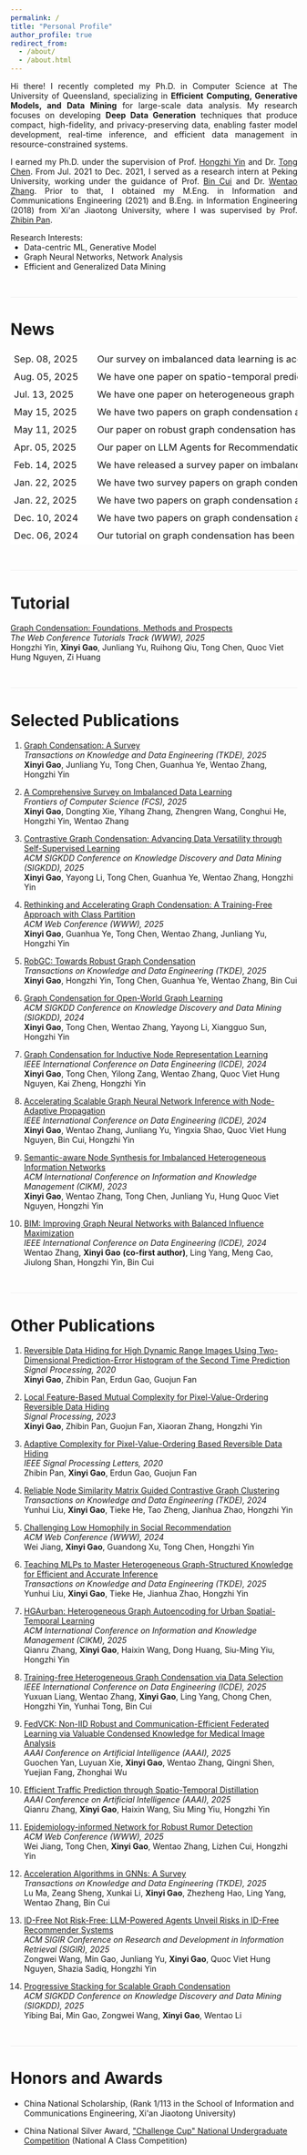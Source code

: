 ```yaml
---
permalink: /
title: "Personal Profile"
author_profile: true
redirect_from: 
  - /about/
  - /about.html
---
```


<!-- <p style="text-align: justify;"> -->
<!-- Hi there! I am currently a Postdoctoral Researcher at The University of Queensland, specializing in <b>Efficient AI Computing, Generative Models, and Data Mining</b> for large-scale data analysis. My research focuses on developing <b>Deep Data Generation</b> techniques that produce compact, high-fidelity, and privacy-preserving data, enabling faster model development, real-time inference, and efficient data management in resource-constrained AI systems.
</p>

<!-- <p style="text-align: justify;">
I completed my Ph.D. at The University of Queensland under the supervision of Prof. <a href="https://sites.google.com/view/hongzhi-yin/home">Hongzhi Yin</a> and Dr. <a href="https://researchers.uq.edu.au/researcher/27868">Tong Chen</a>. From Jul. 2021 to Dec. 2021, I served as a research intern at Peking University, working under the guidance of Prof. <a href="https://cuibinpku.github.io/">Bin Cui</a> and Dr. <a href="https://zwt233.github.io/">Wentao Zhang</a>. Prior to that, I earned my M.Eng. in Information and Communications Engineering (2021) and B.Eng. in Information Engineering (2018), both from Xi'an Jiaotong University, where I was supervised by Prof. <a href="https://www.researchgate.net/profile/Zhibin-Pan-2">Zhibin Pan</a>.
</p> --> 

<p style="text-align: justify;">
Hi there! I recently completed my Ph.D. in Computer Science at The University of Queensland, specializing in <b>Efficient Computing, Generative Models, and Data Mining</b> for large-scale data analysis. My research focuses on developing <b>Deep Data Generation</b> techniques that produce compact, high-fidelity, and privacy-preserving data, enabling faster model development, real-time inference, and efficient data management in resource-constrained systems.
</p>

<p style="text-align: justify;">
I earned my Ph.D. under the supervision of Prof. <a href="https://sites.google.com/view/hongzhi-yin/home">Hongzhi Yin</a> and Dr. <a href="https://researchers.uq.edu.au/researcher/27868">Tong Chen</a>. From Jul. 2021 to Dec. 2021, I served as a research intern at Peking University, working under the guidance of Prof. <a href="https://cuibinpku.github.io/">Bin Cui</a> and Dr. <a href="https://zwt233.github.io/">Wentao Zhang</a>. Prior to that, I obtained my M.Eng. in Information and Communications Engineering (2021) and B.Eng. in Information Engineering (2018) from Xi'an Jiaotong University, where I was supervised by Prof. <a href="https://www.researchgate.net/profile/Zhibin-Pan-2">Zhibin Pan</a>.
</p>




<p style="margin: 0;">Research Interests:</p>

<ul style="margin: 0;">
    <li style="margin: 0;">Data-centric ML, Generative Model</li>
    <li style="margin: 0;">Graph Neural Networks, Network Analysis</li>
    <li style="margin: 0;">Efficient and Generalized Data Mining</li>
</ul>

  
<!-- **Email**: xinyi.gao AT uq.edu.au  -->




<div style="margin-top: 45px; margin-bottom: 25px; border-top: 1px solid #f0f0f0;"></div>

News
======

<style type="text/css">
.tg  {border-collapse:collapse;border-spacing:0;}
.tg td{border-color:black;border-style:solid;border-width:1px;font-size:16.5px;overflow:hidden;padding:1px 5px;line-height: 1.7;word-break:normal;white-space: nowrap;}
.tg th{border-color:black;border-style:solid;border-width:1px;font-size:16.5px;line-height: 1.2;
  font-weight:normal;overflow:hidden;padding:1px 5px;word-break:normal;}
.tg .tg-oe15{background-color:#ffffff;border-color:#ffffff;text-align:left;vertical-align:top}
.tg .tg-3m6e{background-color:#ffffff;border-color:#ffffff;font-weight:normal;text-align:left;vertical-align:top}
</style>

<table class="tg">
<tbody>
  <tr>
    <td class="tg-3m6e">Sep. 08, 2025</td>
    <td class="tg-oe15"></td>
    <td class="tg-oe15"></td>
    <td class="tg-oe15">Our survey on imbalanced data learning is accepted at FCS'25.</td>
  </tr>
  <tr>
    <td class="tg-3m6e">Aug. 05, 2025</td>
    <td class="tg-oe15"></td>
    <td class="tg-oe15"></td>
    <td class="tg-oe15">We have one paper on spatio-temporal prediction accepted at CIKM'25.</td>
  </tr>
  <tr>
    <td class="tg-3m6e">Jul. 13, 2025</td>
    <td class="tg-oe15"></td>
    <td class="tg-oe15"></td>
    <td class="tg-oe15">We have one paper on heterogeneous graph distillation accepted at TKDE'25.</td>
  </tr>
  <tr>
    <td class="tg-3m6e">May 15, 2025</td>
    <td class="tg-oe15"></td>
    <td class="tg-oe15"></td>
    <td class="tg-oe15">We have two papers on graph condensation accepted at KDD'25.</td>
  </tr>
  <tr>
    <td class="tg-3m6e">May 11, 2025</td>
    <td class="tg-oe15"></td>
    <td class="tg-oe15"></td>
    <td class="tg-oe15">Our paper on robust graph condensation has been accepted at TKDE'25.</td>
  </tr>
  <tr>
    <td class="tg-3m6e">Apr. 05, 2025</td>
    <td class="tg-oe15"></td>
    <td class="tg-oe15"></td>
    <td class="tg-oe15">Our paper on LLM Agents for Recommendation has been accepted at SIGIR'25.</td>
  </tr>
  <tr>
    <td class="tg-3m6e">Feb. 14, 2025</td>
    <td class="tg-oe15"></td>
    <td class="tg-oe15"></td>
    <td class="tg-oe15">We have released a survey paper on imbalanced data learning.</td>
  </tr>
  <tr>
    <td class="tg-3m6e">Jan. 22, 2025</td>
    <td class="tg-oe15"></td>
    <td class="tg-oe15"></td>
    <td class="tg-oe15">We have two survey papers on graph condensation and GNN acceleration accepted at TKDE'25.</td>
  </tr>
  <tr>
    <td class="tg-3m6e">Jan. 22, 2025</td>
    <td class="tg-oe15"></td>
    <td class="tg-oe15"></td>
    <td class="tg-oe15">We have two papers on graph condensation and rumor detection accepted at WWW'25.</td>
  </tr>
  <tr>
    <td class="tg-3m6e">Dec. 10, 2024</td>
    <td class="tg-oe15"></td>
    <td class="tg-oe15"></td>
    <td class="tg-oe15">We have two papers on graph condensation and spatio-temporal prediction accepted at AAAI'25.</td>
  </tr>
  <tr>
    <td class="tg-3m6e">Dec. 06, 2024</td>
    <td class="tg-oe15"></td>
    <td class="tg-oe15"></td>
    <td class="tg-oe15">Our tutorial on graph condensation has been accepted for presentation at WWW'25.</td>
  </tr>
</tbody>
</table>




<div style="margin-top: 45px; margin-bottom: 25px; border-top: 1px solid #f0f0f0;"></div>



Tutorial
======
[Graph Condensation: Foundations, Methods and Prospects](https://xygaog.github.io/WWW25tut/)  
*The Web Conference Tutorials Track (WWW), 2025*  
Hongzhi Yin, **Xinyi Gao**, Junliang Yu, Ruihong Qiu, Tong Chen, Quoc Viet Hung Nguyen, Zi Huang  


<div style="margin-top: 45px; margin-bottom: 25px; border-top: 1px solid #f0f0f0;"></div>



Selected Publications
======

1. [Graph Condensation: A Survey](https://arxiv.org/abs/2401.11720)  
*Transactions on Knowledge and Data Engineering (TKDE), 2025*  
**Xinyi Gao**, Junliang Yu, Tong Chen, Guanhua Ye, Wentao Zhang, Hongzhi Yin  

1. [A Comprehensive Survey on Imbalanced Data Learning](https://arxiv.org/abs/2502.08960)  
*Frontiers of Computer Science (FCS), 2025*   
**Xinyi Gao**, Dongting Xie, Yihang Zhang, Zhengren Wang, Conghui He, Hongzhi Yin, Wentao Zhang  


1. [Contrastive Graph Condensation: Advancing Data Versatility through Self-Supervised Learning](https://arxiv.org/abs/2411.17063)    
*ACM SIGKDD Conference on Knowledge Discovery and Data Mining (SIGKDD), 2025*   
**Xinyi Gao**, Yayong Li, Tong Chen, Guanhua Ye, Wentao Zhang, Hongzhi Yin  

1. [Rethinking and Accelerating Graph Condensation: A Training-Free Approach with Class Partition](https://arxiv.org/abs/2405.13707)  
*ACM Web Conference (WWW), 2025*  
**Xinyi Gao**, Guanhua Ye, Tong Chen, Wentao Zhang, Junliang Yu, Hongzhi Yin  

1. [RobGC: Towards Robust Graph Condensation](https://arxiv.org/abs/2406.13200)  
*Transactions on Knowledge and Data Engineering (TKDE), 2025*  
**Xinyi Gao**, Hongzhi Yin, Tong Chen, Guanhua Ye, Wentao Zhang, Bin Cui  

1. [Graph Condensation for Open-World Graph Learning](https://arxiv.org/abs/2405.17003)  
*ACM SIGKDD Conference on Knowledge Discovery and Data Mining (SIGKDD), 2024*  
**Xinyi Gao**, Tong Chen, Wentao Zhang, Yayong Li, Xiangguo Sun, Hongzhi Yin  

1. [Graph Condensation for Inductive Node Representation Learning](https://arxiv.org/abs/2307.15967)  
*IEEE International Conference on Data Engineering (ICDE), 2024*  
**Xinyi Gao**, Tong Chen, Yilong Zang, Wentao Zhang, Quoc Viet Hung Nguyen, Kai Zheng, Hongzhi Yin  

1. [Accelerating Scalable Graph Neural Network Inference with Node-Adaptive Propagation](https://arxiv.org/abs/2310.10998)  
*IEEE International Conference on Data Engineering (ICDE), 2024*  
**Xinyi Gao**, Wentao Zhang, Junliang Yu, Yingxia Shao, Quoc Viet Hung Nguyen, Bin Cui, Hongzhi Yin  

1. [Semantic-aware Node Synthesis for Imbalanced Heterogeneous Information Networks](https://arxiv.org/abs/2302.14061)  
*ACM International Conference on Information and Knowledge Management (CIKM), 2023*  
**Xinyi Gao**, Wentao Zhang, Tong Chen, Junliang Yu, Hung Quoc Viet Nguyen, Hongzhi Yin  

1. [BIM: Improving Graph Neural Networks with Balanced Influence Maximization](https://ieeexplore.ieee.org/document/10597992)  
*IEEE International Conference on Data Engineering (ICDE), 2024*  
Wentao Zhang, **Xinyi Gao** **(co-first author)**, Ling Yang, Meng Cao, Jiulong Shan, Hongzhi Yin, Bin Cui  




<div style="margin-top: 45px; margin-bottom: 25px; border-top: 1px solid #f0f0f0;"></div>

<!-- Preprint
======


1. [A Comprehensive Survey on Imbalanced Data Learning](https://arxiv.org/abs/2502.08960)  
**Xinyi Gao**, Dongting Xie, Yihang Zhang, Zhengren Wang, Conghui He, Hongzhi Yin, Wentao Zhang  


<div style="margin-top: 45px; margin-bottom: 25px; border-top: 1px solid #f0f0f0;"></div> -->



Other Publications
======

1. [Reversible Data Hiding for High Dynamic Range Images Using Two-Dimensional Prediction-Error Histogram of the Second Time Prediction](https://www.sciencedirect.com/science/article/pii/S0165168420301225)  
*Signal Processing, 2020*  
**Xinyi Gao**, Zhibin Pan, Erdun Gao, Guojun Fan  

1. [Local Feature-Based Mutual Complexity for Pixel-Value-Ordering Reversible Data Hiding](https://www.sciencedirect.com/science/article/pii/S0165168422003723)  
*Signal Processing, 2023*  
**Xinyi Gao**, Zhibin Pan, Guojun Fan, Xiaoran Zhang, Hongzhi Yin  

1. [Adaptive Complexity for Pixel-Value-Ordering Based Reversible Data Hiding](https://ieeexplore.ieee.org/document/9098041)  
*IEEE Signal Processing Letters, 2020*  
Zhibin Pan, **Xinyi Gao**, Erdun Gao, Guojun Fan  

1. [Reliable Node Similarity Matrix Guided Contrastive Graph Clustering](https://arxiv.org/abs/2408.03765)  
*Transactions on Knowledge and Data Engineering (TKDE), 2024*  
Yunhui Liu, **Xinyi Gao**, Tieke He, Tao Zheng, Jianhua Zhao, Hongzhi Yin  

1. [Challenging Low Homophily in Social Recommendation](https://dl.acm.org/doi/abs/10.1145/3589334.3645460)  
*ACM Web Conference (WWW), 2024*  
Wei Jiang, **Xinyi Gao**, Guandong Xu, Tong Chen, Hongzhi Yin  

1. [Teaching MLPs to Master Heterogeneous Graph-Structured Knowledge for Efficient and Accurate Inference](https://arxiv.org/abs/2411.14035)  
*Transactions on Knowledge and Data Engineering (TKDE), 2025*  
Yunhui Liu, **Xinyi Gao**, Tieke He, Jianhua Zhao, Hongzhi Yin  

1. [HGAurban: Heterogeneous Graph Autoencoding for Urban Spatial-Temporal Learning](https://arxiv.org/abs/2410.10915)  
*ACM International Conference on Information and Knowledge Management (CIKM), 2025*  
Qianru Zhang, **Xinyi Gao**, Haixin Wang, Dong Huang, Siu-Ming Yiu, Hongzhi Yin  

1. [Training-free Heterogeneous Graph Condensation via Data Selection](https://arxiv.org/abs/2412.16250)  
*IEEE International Conference on Data Engineering (ICDE), 2025*  
Yuxuan Liang, Wentao Zhang, **Xinyi Gao**, Ling Yang, Chong Chen, Hongzhi Yin, Yunhai Tong, Bin Cui  

1. [FedVCK: Non-IID Robust and Communication-Efficient Federated Learning via Valuable Condensed Knowledge for Medical Image Analysis](https://arxiv.org/abs/2412.18557)  
*AAAI Conference on Artificial Intelligence (AAAI), 2025*  
Guochen Yan, Luyuan Xie, **Xinyi Gao**, Wentao Zhang, Qingni Shen, Yuejian Fang, Zhonghai Wu  

1. [Efficient Traffic Prediction through Spatio-Temporal Distillation](https://arxiv.org/abs/2501.10459)  
*AAAI Conference on Artificial Intelligence (AAAI), 2025*  
Qianru Zhang, **Xinyi Gao**, Haixin Wang, Siu Ming Yiu, Hongzhi Yin  

1. [Epidemiology-informed Network for Robust Rumor Detection](https://arxiv.org/abs/2411.12949)  
*ACM Web Conference (WWW), 2025*  
Wei Jiang, Tong Chen, **Xinyi Gao**, Wentao Zhang, Lizhen Cui, Hongzhi Yin  

1. [Acceleration Algorithms in GNNs: A Survey](https://arxiv.org/abs/2405.04114)  
*Transactions on Knowledge and Data Engineering (TKDE), 2025*  
Lu Ma, Zeang Sheng, Xunkai Li, **Xinyi Gao**, Zhezheng Hao, Ling Yang, Wentao Zhang, Bin Cui  

1. [ID-Free Not Risk-Free: LLM-Powered Agents Unveil Risks in ID-Free Recommender Systems](https://arxiv.org/abs/2409.11690v3)  
*ACM SIGIR Conference on Research and Development in Information Retrieval (SIGIR), 2025*  
Zongwei Wang, Min Gao, Junliang Yu, **Xinyi Gao**, Quoc Viet Hung Nguyen, Shazia Sadiq, Hongzhi Yin  

1. [Progressive Stacking for Scalable Graph Condensation](https://scholar.google.com/citations?user=K8oe7sMAAAAJ)   
*ACM SIGKDD Conference on Knowledge Discovery and Data Mining (SIGKDD), 2025*     
Yibing Bai, Min Gao, Zongwei Wang, **Xinyi Gao**, Wentao Li   


<div style="margin-top: 45px; margin-bottom: 25px; border-top: 1px solid #f0f0f0;"></div>


Honors and Awards
======
* China National Scholarship, 
(Rank 1/113 in the School of Information and Communications Engineering, Xi'an Jiaotong University)

* China National Silver Award, ["Challenge Cup" National Undergraduate Competition](https://www.tiaozhanbei.net/)
(National A Class Competition)





<!-- Academic Experiences
======

**[2022.01-Present]** The University of Queensland (UQ), Ph.D. student. Supervisor: Prof. Hongzhi Yin

**[2021.06-2021.12]** Peking University (PKU), Research Intern. Supervisors: Prof. Bin Cui and Dr. Wentao Zhang

**[2018.06-2021.06]** Xi'an Jiaotong University (XJTU), M.S. in Information and Communications Engineering. Supervisor: Prof. Zhibin Pan

**[2014.09-2018.06]** Xi'an Jiaotong University (XJTU), B.S. in Information and Communications Engineering -->


